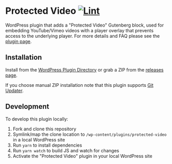 # Protected Video [![Lint](https://github.com/AlecRust/protected-video/actions/workflows/lint.yml/badge.svg)](https://github.com/AlecRust/protected-video/actions/workflows/lint.yml)

WordPress plugin that adds a "Protected Video" Gutenberg block, used for embedding YouTube/Vimeo videos with a player
overlay that prevents access to the underlying player. For more details and FAQ please see the
[plugin page](https://wordpress.org/plugins/protected-video/).

## Installation

Install from the [WordPress Plugin Directory](https://wordpress.org/plugins/protected-video/) or grab a ZIP from the
[releases page](https://github.com/AlecRust/protected-video/releases).

If you choose manual ZIP installation note that this plugin supports [Git Updater](https://github.com/afragen/git-updater).

## Development

To develop this plugin locally:

1. Fork and clone this repository
2. Symlink/map the clone location to `/wp-content/plugins/protected-video` in a local WordPress site
3. Run `yarn` to install dependencies
4. Run `yarn watch` to build JS and watch for changes
5. Activate the "Protected Video" plugin in your local WordPress site
